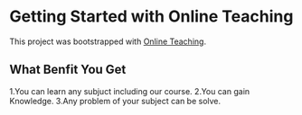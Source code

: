 # Getting Started with Online Teaching

This project was bootstrapped with [Online Teaching](https://thirsty-heisenberg-e93483.netlify.app).

## What Benfit You Get
1.You can learn any subjuct including our course.
2.You can gain Knowledge.
3.Any problem of your subject can be solve.




